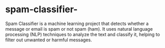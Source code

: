 # spam-classifier-
Spam Classifier is a machine learning project that detects whether a message or email is spam or not spam (ham). It uses natural language processing (NLP) techniques to analyze the text and classify it, helping to filter out unwanted or harmful messages.
